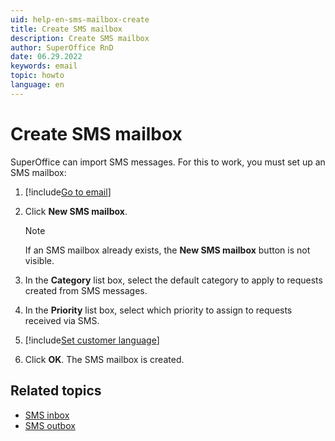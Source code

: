 ```yaml
---
uid: help-en-sms-mailbox-create
title: Create SMS mailbox
description: Create SMS mailbox
author: SuperOffice RnD
date: 06.29.2022
keywords: email
topic: howto
language: en
---
```


# Create SMS mailbox

SuperOffice can import SMS messages. For this to work, you must set up an SMS mailbox:

1. [!include[Go to email](includes/goto-email.md)]

1. Click **New SMS mailbox**.

    > [!NOTE]
    > If an SMS mailbox already exists, the **New SMS mailbox** button is not visible.

1. In the **Category** list box, select the default category to apply to requests created from SMS messages.

1. In the **Priority** list box, select which priority to assign to requests received via SMS.

1. [!include[Set customer language](includes/step-set-language.md)]

1. Click **OK**. The SMS mailbox is created.

## Related topics

* [SMS inbox][2]
* [SMS outbox][3]

<!-- Referenced links -->
[2]: screen/sms-inbox.md
[3]: screen/sms-outbox.md
